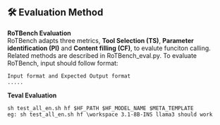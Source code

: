 ## 🛠️ Evaluation Method

**RoTBench Evaluation**  
RoTBench adapts three metrics, **Tool Selection (TS)**, **Parameter identification (PI)** and **Content filling (CF)**, to evalute funciton calling. Related methods are described in RoTBench_eval.py. To evaluate RoTBench, input should follow format:
```
Input format and Expected Output format
.....
```
 
 **Teval Evaluation**  
 ```
 sh test_all_en.sh hf $HF_PATH $HF_MODEL_NAME $META_TEMPLATE
 eg: sh test_all_en.sh hf \workspace 3.1-8B-INS llama3 should work
 ```